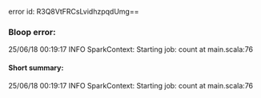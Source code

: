 error id: R3Q8VtFRCsLvidhzpqdUmg==
### Bloop error:

25/06/18 00:19:17 INFO SparkContext: Starting job: count at main.scala:76
#### Short summary: 

25/06/18 00:19:17 INFO SparkContext: Starting job: count at main.scala:76